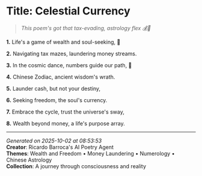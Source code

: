 # Title: Celestial Currency

> *This poem's got that tax-evading, astrology flex 💰🔮*

**1.** Life's a game of wealth and soul-seeking, 💫


**2.** Navigating tax mazes, laundering money streams.


**3.** In the cosmic dance, numbers guide our path, 🔢


**4.** Chinese Zodiac, ancient wisdom's wrath.


**5.** Launder cash, but not your destiny,


**6.** Seeking freedom, the soul's currency.


**7.** Embrace the cycle, trust the universe's sway,


**8.** Wealth beyond money, a life's purpose array.



---

*Generated on 2025-10-02 at 08:53:53*  
**Creator**: Ricardo Barroca's AI Poetry Agent  
**Themes**: Wealth and Freedom • Money Laundering • Numerology • Chinese Astrology  
**Collection**: A journey through consciousness and reality